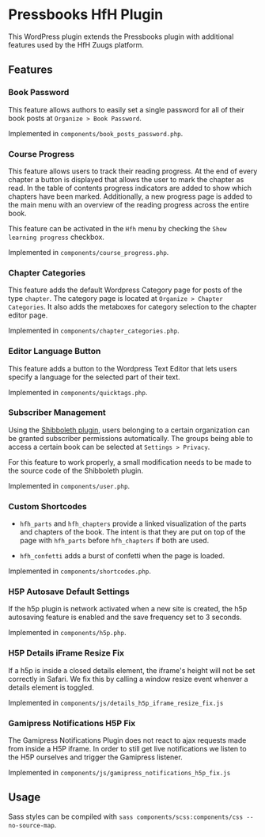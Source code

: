 # Pressbooks HfH Plugin

This WordPress plugin extends the Pressbooks plugin with additional features used by the HfH Zuugs platform.

## Features

### Book Password

This feature allows authors to easily set a single password for all of their book posts at `Organize > Book Password`.

Implemented in `components/book_posts_password.php`.

### Course Progress

This feature allows users to track their reading progress. At the end of every chapter a button is displayed that allows the user to mark the chapter as read.
In the table of contents progress indicators are added to show which chapters have been marked. Additionally, a new progress page is added to the main menu with an overview of the reading progress across the entire book.

This feature can be activated in the `Hfh` menu by checking the `Show learning progress` checkbox.

Implemented in `components/course_progress.php`.

### Chapter Categories

This feature adds the default Wordpress Category page for posts of the type `chapter`. The category page is located at `Organize > Chapter Categories`. It also adds the metaboxes for category selection to the chapter editor page.

Implemented in `components/chapter_categories.php`.

### Editor Language Button

This feature adds a button to the Wordpress Text Editor that lets users specify a language for the selected part of their text.

Implemented in `components/quicktags.php`.

### Subscriber Management

Using the [Shibboleth plugin](https://wordpress.org/plugins/shibboleth/), users belonging to a certain organization can be granted subscriber permissions automatically. The groups being able to access a certain book can be selected at `Settings > Privacy`.

For this feature to work properly, a small modification needs to be made to the source code of the Shibboleth plugin.

Implemented in `components/user.php`.

### Custom Shortcodes

- `hfh_parts` and `hfh_chapters` provide a linked visualization of the parts and chapters of the book. The intent is that they are put on top of the page with `hfh_parts` before `hfh_chapters` if both are used.

- `hfh_confetti` adds a burst of confetti when the page is loaded.

Implemented in `components/shortcodes.php`.

### H5P Autosave Default Settings

If the h5p plugin is network activated when a new site is created, the h5p autosaving feature is enabled and the save frequency set to 3 seconds.

Implemented in `components/h5p.php`.

### H5P Details iFrame Resize Fix

If a h5p is inside a closed details element, the iframe's height will not be set correctly in Safari.
We fix this by calling a window resize event whenver a details element is toggled.

Implemented in `components/js/details_h5p_iframe_resize_fix.js`

### Gamipress Notifications H5P Fix

The Gamipress Notifications Plugin does not react to ajax requests made from inside a H5P iframe.
In order to still get live notifications we listen to the H5P ourselves and trigger the Gamipress listener.

Implemented in `components/js/gamipress_notifications_h5p_fix.js`

## Usage

Sass styles can be compiled with `sass components/scss:components/css --no-source-map`.
